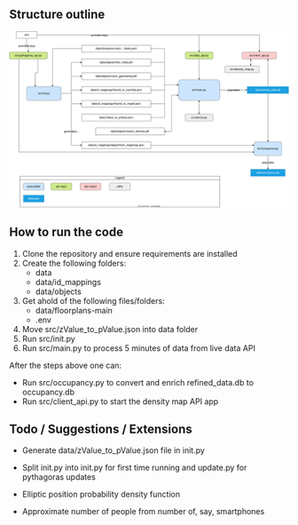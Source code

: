## Structure outline

![alt text](./images/diagram.svg)

## How to run the code

1. Clone the repository and ensure requirements are installed
2. Create the following folders:
    - data
    - data/id_mappings
    - data/objects
3. Get ahold of the following files/folders:
    - data/floorplans-main
    - .env
4. Move src/zValue_to_pValue.json into data folder
5. Run src/init.py
5. Run src/main.py to process 5 minutes of data from live data API

After the steps above one can:
- Run src/occupancy.py to convert and enrich refined_data.db to occupancy.db
- Run src/client_api.py to start the density map API app

## Todo / Suggestions / Extensions
- Generate data/zValue_to_pValue.json file in init.py
- Split init.py into init.py for first time running and update.py for pythagoras updates

- Elliptic position probability density function
- Approximate number of people from number of, say, smartphones

